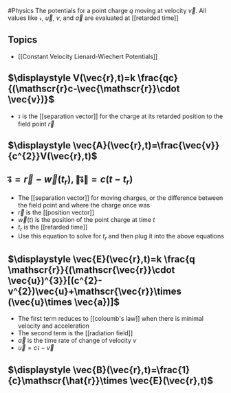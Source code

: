 #Physics 
The potentials for a point charge $\displaystyle q$ moving at velocity $\displaystyle \vec{v}$. All values like $\displaystyle \mathscr{r}$, $\displaystyle \vec{u}$, $\displaystyle v$, and $\displaystyle \vec{a}$ are evaluated at [[retarded time]]
## Topics
* [[Constant Velocity Lienard-Wiechert Potentials]]
## $\displaystyle V(\vec{r},t)=k \frac{qc}{(\mathscr{r}c-\vec{\mathscr{r}}\cdot \vec{v})}$
* $\displaystyle \mathscr{\vec{r}}$  is the [[separation vector]] for the charge at its retarded position to the field point $\displaystyle \vec{r}$
## $\displaystyle \vec{A}(\vec{r},t)=\frac{\vec{v}}{c^{2}}V(\vec{r},t)$
## $\displaystyle \mathscr{\vec{r}}=\vec{r}-\vec{w}(t_{r}),\lVert \mathscr{\vec{r}}\rVert=c(t-t_{r})$
* The [[separation vector]] for moving charges, or the difference between the field point and where the charge once was
* $\displaystyle \vec{r}$ is the [[position vector]]
* $\displaystyle \vec{w}(t)$ is the position of the point charge at time $\displaystyle t$
* $\displaystyle t_{r}$ is the [[retarded time]]
* Use this equation to solve for $\displaystyle t_{r}$ and then plug it into the above equations
## $\displaystyle \vec{E}(\vec{r},t)=k \frac{q \mathscr{r}}{(\mathscr{\vec{r}}\cdot \vec{u})^{3}}[(c^{2}-v^{2})\vec{u}+\mathscr{\vec{r}}\times (\vec{u}\times \vec{a})]$
* The first term reduces to [[coloumb's law]] when there is minimal velocity and acceleration
* The second term is the [[radiation field]]
* $\displaystyle \vec{a}$ is the time rate of change of velocity $\displaystyle v$
* $\displaystyle \vec{u}=c\mathscr{\hat{r}}-\vec{v}$
## $\displaystyle \vec{B}(\vec{r},t)=\frac{1}{c}\mathscr{\hat{r}}\times \vec{E}(\vec{r},t)$